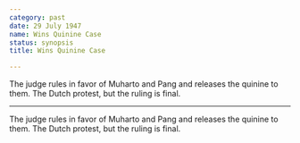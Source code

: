 ```yaml
---
category: past
date: 29 July 1947
name: Wins Quinine Case
status: synopsis
title: Wins Quinine Case

---
```

The judge rules in favor of Muharto and Pang and releases the quinine to them. The Dutch protest, but the ruling is final.

------

The judge rules in favor of Muharto and Pang and
releases the quinine to them. The Dutch protest, but the ruling is
final.
